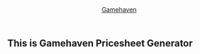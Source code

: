 <header id="header">
<a href="index.html" class="title">Gamehaven</a>
</header>
<div id="wrapper">
  <section id="main" class="wrapper">
    <div class="inner">
      <h1>This is Gamehaven Pricesheet Generator</h1>
    </div>
  </section>
</div>
